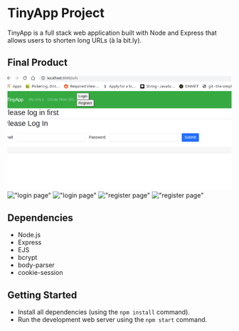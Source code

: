 # TinyApp Project

TinyApp is a full stack web application built with Node and Express that allows users to shorten long URLs (à la bit.ly).

## Final Product

!["home page"](/screenshots/Home_Not_LoggedIn.png)
!["login page"](#)
!["login page"](#)
!["register page"](#)
!["register page"](#)


## Dependencies

- Node.js
- Express
- EJS
- bcrypt
- body-parser
- cookie-session


## Getting Started

- Install all dependencies (using the `npm install` command).
- Run the development web server using the `npm start` command.

